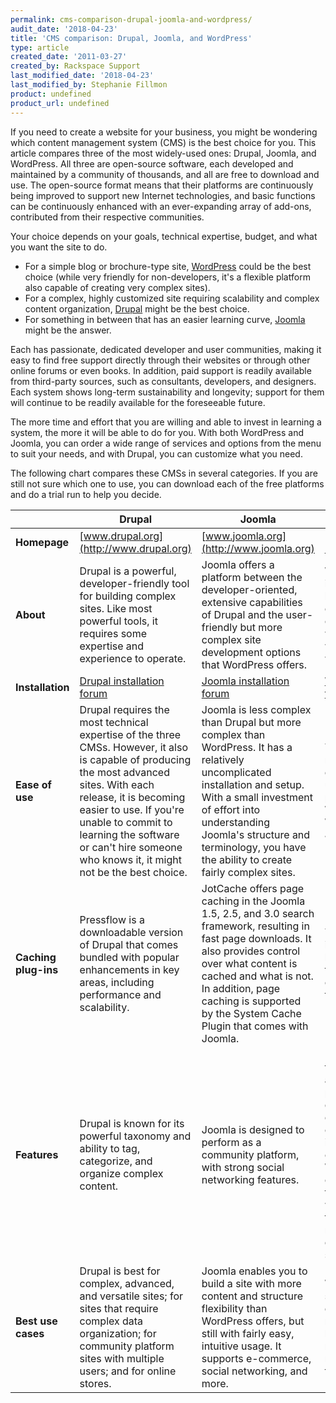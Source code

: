 ```yaml
---
permalink: cms-comparison-drupal-joomla-and-wordpress/
audit_date: '2018-04-23'
title: 'CMS comparison: Drupal, Joomla, and WordPress'
type: article
created_date: '2011-03-27'
created_by: Rackspace Support
last_modified_date: '2018-04-23'
last_modified_by: Stephanie Fillmon
product: undefined
product_url: undefined
---
```


If you need to create a website for your business, you might be wondering which content
management system (CMS) is the best choice for you. This article compares three of the
most widely-used ones: Drupal, Joomla, and WordPress. All three are open-source software,
each developed and maintained by a community of thousands, and all are free to download
and use. The open-source format means that their platforms are continuously being improved
to support new Internet technologies, and basic functions can be continuously enhanced
with an ever-expanding array of add-ons, contributed from their respective communities.

Your choice depends on your goals, technical expertise, budget, and what you want the site
to do.

- For a simple blog or brochure-type site,
[WordPress](http://www.wordpress.org/) could be the best
choice (while very friendly for non-developers, it's a flexible platform also capable of
creating very complex sites).
- For a complex, highly customized site requiring scalability and complex content
organization, [Drupal](http://www.drupal.org/) might be
the best choice.
- For something in between that has an easier learning curve,
[Joomla](https://www.joomla.org/) might be the answer.

Each has passionate, dedicated developer and user communities, making it easy to find free
support directly through their websites or through other online forums or even books. In
addition, paid support is readily available from third-party sources, such as consultants,
developers, and designers. Each system shows long-term sustainability and longevity;
support for them will continue to be readily available for the foreseeable future.

The more time and effort that you are willing and able to invest in learning a system, the
more it will be able to do for you. With both WordPress and Joomla, you can order a wide
range of services and options from the menu to suit your needs, and with Drupal, you can
customize what you need.

The following chart compares these CMSs in several categories. If you are still not sure
which one to use, you can download each of the free platforms and do a trial run to help
you decide.

|   | **Drupal** | **Joomla** | **WordPress** |
| --- | --- | --- | --- |
| **Homepage** | [www.drupal.org](http://www.drupal.org) | [www.joomla.org](http://www.joomla.org) | [www.wordpress.org](http://www.wordpress.org) |
| **About** | Drupal is a powerful, developer-friendly tool for building complex sites. Like most powerful tools, it requires some expertise and experience to operate. | Joomla offers a platform between the developer-oriented, extensive capabilities of Drupal and the user-friendly but more complex site development options that WordPress offers. | WordPress began as an innovative, easy-to-use blogging platform. With an ever-increasing repertoire of themes, plugins, and widgets, this CMS is also widely used for other website formats also. |
| **Installation** | [Drupal installation forum](http://drupal.org/forum/1) | [Joomla installation forum](https://forum.joomla.org/viewforum.php?f=707) | [WordPress installation forum](http://wordpress.org/support/forum/installation) |
| **Ease of use** | Drupal requires the most technical expertise of the three CMSs. However, it also is capable of producing the most advanced sites. With each release, it is becoming easier to use. If you're unable to commit to learning the software or can't hire someone who knows it, it might not be the best choice. | Joomla is less complex than Drupal but more complex than WordPress. It has a relatively uncomplicated installation and setup. With a  small investment of effort into understanding Joomla's structure and terminology, you have the ability to create fairly complex sites. | Technical experience is not necessary; it's intuitive and easy to get a simple site set up quickly. It's easy to paste text from a Microsoft Word document into a WordPress site, but not into Joomla and Drupal sites. |
| **Caching plug-ins** | Pressflow is a downloadable version of Drupal that comes bundled with popular enhancements in key areas, including performance and scalability. | JotCache offers page caching in the Joomla 1.5, 2.5, and 3.0 search framework, resulting in fast page downloads. It also provides control over what content is cached and what is not. In addition, page caching is supported by the System Cache Plugin that comes with Joomla. | The WP-SuperCache plug-in optimizes performance by generating static HTML files from database-driven content for faster load times. |
| **Features** | Drupal is known for its powerful taxonomy and ability to tag, categorize, and organize complex content. | Joomla is designed to perform as a community platform, with strong social networking features. | Ease of use is a key benefit for experts and novices alike. WordPress is powerful enough for web developers or designers to efficiently build sites for clients; then, with minimal instruction, clients can take over the site management. WordPress is known for an extensive selection of themes. It's user-friendly with great support and tutorials, making it great for non-technical users to quickly deploy fairly simple sites. |
| **Best use cases** | Drupal is best for complex, advanced, and versatile sites; for sites that require complex data organization; for community platform sites with multiple users; and for online stores. | Joomla enables you to build a site with more content and structure flexibility than WordPress offers, but still with fairly easy, intuitive usage. It supports e-commerce, social networking, and more. | WordPress is ideal for fairly simple web sites, such as everyday blogging and news sites; and for anyone looking for an easy-to-manage site. Add-ons make it easy to expand the functionality of the site. |

